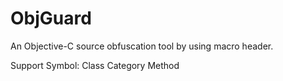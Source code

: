 ObjGuard
========

An Objective-C source obfuscation tool  by using macro header. 

Support Symbol:
Class
Category
Method
